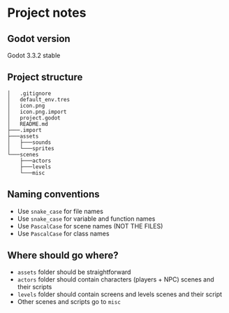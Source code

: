 # Project notes

## Godot version

Godot 3.3.2 stable 

## Project structure

```
│   .gitignore
│   default_env.tres
│   icon.png
│   icon.png.import
│   project.godot
│   README.md
├───.import
├───assets
│   ├───sounds
│   └───sprites
└───scenes
    ├───actors
    ├───levels
    └───misc

```

## Naming conventions
- Use ```snake_case``` for file names 
- Use ```snake_case``` for variable and function names
- Use ```PascalCase``` for scene names (NOT THE FILES)
- Use ```PascalCase``` for class names

## Where should go where?
- ```assets``` folder should be straightforward 
- ```actors``` folder should contain characters (players + NPC) scenes and their scripts
- ```levels``` folder should contain screens and levels scenes and their script
- Other scenes and scripts go to ```misc```